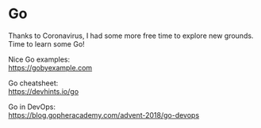 # Go

Thanks to Coronavirus, I had some more free time to explore new grounds.
Time to learn some Go!

Nice Go examples:
<br>
https://gobyexample.com

Go cheatsheet:
<br>
https://devhints.io/go

Go in DevOps:
<br>
https://blog.gopheracademy.com/advent-2018/go-devops

